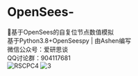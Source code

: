 # OpenSees-
:panda_face:基于OpenSees的自复位节点数值模拟  
基于Python3.8+OpenSeespy | 由Ashen编写  
微信公众号：爱研思谈  
QQ讨论群：904117681  
![RSCPC4](https://user-images.githubusercontent.com/98397090/215015673-76ce1c6b-b2cd-4ea1-be4f-8891b96f80a2.png)
![3](https://user-images.githubusercontent.com/98397090/215015980-b641f36d-fe32-40ef-9a7f-6b1939a035c2.png)
